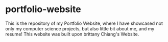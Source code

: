 # portfolio-website
This is the repository of my Portfolio Website, where I have showcased not only my computer science projects, but also little bit about me, and my resume! 
This website was built upon brittany Chiang's Website.
